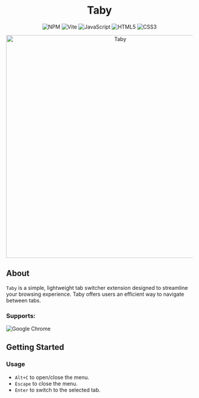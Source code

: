 <h1 align="center">Taby</h1>

<div align="center">

![NPM](https://img.shields.io/badge/NPM-%23CB3837.svg?style=for-the-badge&logo=npm&logoColor=white)
![Vite](https://img.shields.io/badge/vite-%23646CFF.svg?style=for-the-badge&logo=vite&logoColor=white)
![JavaScript](https://img.shields.io/badge/javascript-%23323330.svg?style=for-the-badge&logo=javascript&logoColor=%23F7DF1E)
![HTML5](https://img.shields.io/badge/html5-%23E34F26.svg?style=for-the-badge&logo=html5&logoColor=white)
![CSS3](https://img.shields.io/badge/css3-%231572B6.svg?style=for-the-badge&logo=css3&logoColor=white)

</div>

<div align=center>
  <img width="600" alt="Taby" src="https://github.com/ByHelyo/taby/assets/70762494/e69cd8a0-94d8-4389-b576-149c6ff5e6ff" />
</div>

<h2>About</h2>

``Taby`` is a simple, lightweight tab switcher extension designed to streamline your browsing experience. Taby offers users an
efficient way to navigate between tabs.

### Supports:

![Google Chrome](https://img.shields.io/badge/Google%20Chrome-4285F4?style=for-the-badge&logo=GoogleChrome&logoColor=white)

<h2>Getting Started</h2>

<h3>Usage</h3>

* ``Alt+C`` to open/close the menu.
* ``Escape`` to close the menu.
* ``Enter`` to switch to the selected tab.
